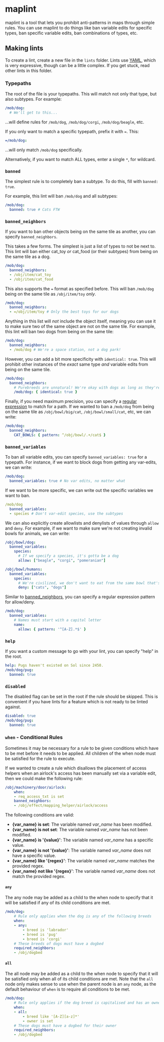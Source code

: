 # maplint
maplint is a tool that lets you prohibit anti-patterns in maps through simple rules. You can use maplint to do things like ban variable edits for specific types, ban specific variable edits, ban combinations of types, etc.

## Making lints

To create a lint, create a new file in the `lints` folder. Lints use [YAML](https://learnxinyminutes.com/docs/yaml/), which is very expressive, though can be a little complex. If you get stuck, read other lints in this folder.

### Typepaths
The root of the file is your typepaths. This will match not only that type, but also subtypes. For example:

```yml
/mob/dog:
  # We'll get to this...
```

...will define rules for `/mob/dog`, `/mob/dog/corgi`, `/mob/dog/beagle`, etc.

If you only want to match a specific typepath, prefix it with `=`. This:

```yml
=/mob/dog:
```

...will only match `/mob/dog` specifically.

Alternatively, if you want to match ALL types, enter a single `*`, for wildcard.

### `banned`
The simplest rule is to completely ban a subtype. To do this, fill with `banned: true`.

For example, this lint will ban `/mob/dog` and all subtypes:

```yml
/mob/dog:
  banned: true # Cats FTW
```

### `banned_neighbors`
If you want to ban other objects being on the same tile as another, you can specify `banned_neighbors`.

This takes a few forms. The simplest is just a list of types to not be next to. This lint will ban either cat_toy *or* cat_food (or their subtypes) from being on the same tile as a dog.

```yml
/mob/dog:
  banned_neighbors:
  - /obj/item/cat_toy
  - /obj/item/cat_food
```

This also supports the `=` format as specified before. This will ban `/mob/dog` being on the same tile as `/obj/item/toy` *only*.

```yml
/mob/dog:
  banned_neighbors:
  - =/obj/item/toy # Only the best toys for our dogs
```

Anything in this list will *not* include the object itself, meaning you can use it to make sure two of the same object are not on the same tile. For example, this lint will ban two dogs from being on the same tile:

```yml
/mob/dog:
  banned_neighbors:
  - /mob/dog # We're a space station, not a dog park!
```

However, you can add a bit more specificity with `identical: true`. This will prohibit other instances of the *exact* same type *and* variable edits from being on the same tile.

```yml
/mob/dog:
  banned_neighbors:
    # Purebreeds are unnatural! We're okay with dogs as long as they're different.
    /mob/dog: { identical: true }
```

Finally, if you need maximum precision, you can specify a [regular expression](https://en.wikipedia.org/wiki/Regular_expression) to match for a path. If we wanted to ban a `/mob/dog` from being on the same tile as `/obj/bowl/big/cat`, `/obj/bowl/small/cat`, etc, we can write:

```yml
/mob/dog:
  banned_neighbors:
    CAT_BOWLS: { pattern: ^/obj/bowl/.+/cat$ }
```

### `banned_variables`
To ban all variable edits, you can specify `banned_variables: true` for a typepath. For instance, if we want to block dogs from getting any var-edits, we can write:

```yml
/mob/dog:
  banned_variables: true # No var edits, no matter what
```

If we want to be more specific, we can write out the specific variables we want to ban.

```yml
/mob/dog
  banned_variables:
  - species # Don't var-edit species, use the subtypes
```

We can also explicitly create allowlists and denylists of values through `allow` and `deny`. For example, if we want to make sure we're not creating invalid bowls for animals, we can write:

```yml
/obj/bowl/dog:
  banned_variables:
    species:
      # If we specify a species, it's gotta be a dog
      allow: ["beagle", "corgi", "pomeranian"]

/obj/bowl/humans:
  banned_variables:
    species:
      # We're civilized, we don't want to eat from the same bowl that's var-edited for animals
      deny: ["cats", "dogs"]
```

Similar to [banned_neighbors](#banned_neighbors), you can specify a regular expression pattern for allow/deny.

```yml
/mob/dog:
  banned_variables:
    # Names must start with a capital letter
    name:
      allow: { pattern: '^[A-Z].*$' }
```

### `help`
If you want a custom message to go with your lint, you can specify "help" in the root.

```yml
help: Pugs haven't existed on Sol since 2450.
/mob/dog/pug:
  banned: true
```

### `disabled`

The disabled flag can be set in the root if the rule should be skipped. This is convenient if you have lints for a feature which is not ready to be linted against.

```yml
disabled: true
/mob/dog/pug:
  banned: true
```

### `when` - Conditional Rules

Sometimes it may be necessary for a rule to be given conditions which have to be met before it needs to be applied. All children of the when node must be satisfied for the rule to execute.

If we wanted to create a rule which disallows the placement of access helpers when an airlock's access has been manually set via a variable edit, then we could make the following rule:

```yml
/obj/machinery/door/airlock:
	when:
	- req_access_txt is set
	banned_neighbors:
	- /obj/effect/mapping_helper/airlock/access
```

The following conditions are valid:
- **{var_name} is set**: The variable named *var_name* has been modified.
- **{var_name} is not set**: The variable named *var_name* has not been modified.
- **{var_name} is '{value}'**: The variable named *var_name* has a specific value.
- **{var_name} is not '{value}'**: The variable named *var_name* does not have a specific value.
- **{var_name} like '{regex}'**: The variable named *var_name* matches the provided regex.
- **{var_name} not like '{regex}'**: The variable named *var_name* does not match the provided regex.

#### `any`

The any node may be added as a child to the when node to specify that it will be satisfied if any of its child conditions are met.

```yml
/mob/dog:
	# Rule only applies when the dog is any of the following breeds
	when:
	- any:
		- breed is 'labrador'
		- breed is 'pug'
		- breed is 'corgi'
	# These breeds of dogs must have a dogbed
	required_neighbors:
	- /obj/dogbed
```

#### `all`

The all node may be added as a child to the when node to specify that it will be satisfied only when all of its child conditions are met. Note that the `all` node only makes sense to use when the parent node is an `any` node, as the default behaviour of `when` is to require all conditions to be met.

```yml
/mob/dog:
	# Rule only applies if the dog breed is capitalised and has an owner
	when:
	- all:
		- breed like '[A-Z][a-z]*'
		- owner is set
	# These dogs must have a dogbed for their owner
	required_neighbors:
	- /obj/dogbed
```

